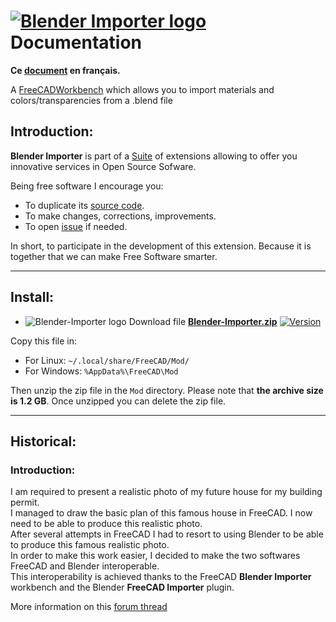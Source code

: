 <!--
╔════════════════════════════════════════════════════════════════════════════════════╗
║                                                                                    ║
║   Copyright (c) 2020 https://prrvchr.github.io                                     ║
║                                                                                    ║
║   Permission is hereby granted, free of charge, to any person obtaining            ║
║   a copy of this software and associated documentation files (the "Software"),     ║
║   to deal in the Software without restriction, including without limitation        ║
║   the rights to use, copy, modify, merge, publish, distribute, sublicense,         ║
║   and/or sell copies of the Software, and to permit persons to whom the Software   ║
║   is furnished to do so, subject to the following conditions:                      ║
║                                                                                    ║
║   The above copyright notice and this permission notice shall be included in       ║
║   all copies or substantial portions of the Software.                              ║
║                                                                                    ║
║   THE SOFTWARE IS PROVIDED "AS IS", WITHOUT WARRANTY OF ANY KIND,                  ║
║   EXPRESS OR IMPLIED, INCLUDING BUT NOT LIMITED TO THE WARRANTIES                  ║
║   OF MERCHANTABILITY, FITNESS FOR A PARTICULAR PURPOSE AND NONINFRINGEMENT.        ║
║   IN NO EVENT SHALL THE AUTHORS OR COPYRIGHT HOLDERS BE LIABLE FOR ANY             ║
║   CLAIM, DAMAGES OR OTHER LIABILITY, WHETHER IN AN ACTION OF CONTRACT,             ║
║   TORT OR OTHERWISE, ARISING FROM, OUT OF OR IN CONNECTION WITH THE SOFTWARE       ║
║   OR THE USE OR OTHER DEALINGS IN THE SOFTWARE.                                    ║
║                                                                                    ║
╚════════════════════════════════════════════════════════════════════════════════════╝
-->
# [![Blender Importer logo][1]][2] Documentation

**Ce [document][3] en français.**

A [FreeCAD][4][Workbench][5] which allows you to import materials and colors/transparencies from a .blend file

## Introduction:

**Blender Importer** is part of a [Suite][6] of extensions allowing to offer you innovative services in Open Source Sofware.  

Being free software I encourage you:
- To duplicate its [source code][7].
- To make changes, corrections, improvements.
- To open [issue][8] if needed.

In short, to participate in the development of this extension.
Because it is together that we can make Free Software smarter.

___

## Install:

- ![Blender-Importer logo][9] Download file **[Blender-Importer.zip][10]** [![Version][11]][10]

Copy this file in:

- For Linux: `~/.local/share/FreeCAD/Mod/`
- For Windows: `%AppData%\FreeCAD\Mod`

Then unzip the zip file in the `Mod` directory. Please note that **the archive size is 1.2 GB**. Once unzipped you can delete the zip file.

___

## Historical:

### Introduction:

I am required to present a realistic photo of my future house for my building permit.  
I managed to draw the basic plan of this famous house in FreeCAD. I now need to be able to produce this realistic photo.  
After several attempts in FreeCAD I had to resort to using Blender to be able to produce this famous realistic photo.  
In order to make this work easier, I decided to make the two softwares FreeCAD and Blender interoperable.  
This interoperability is achieved thanks to the FreeCAD **Blender Importer** workbench and the Blender **FreeCAD Importer** plugin.

More information on this [forum thread][12]

[1]: <https://prrvchr.github.io/Blender-Importer/img/blender-importer.svg#collapse>
[2]: <https://prrvchr.github.io/Blender-Importer/>
[3]: <https://prrvchr.github.io/Blender-Importer/README_fr>
[4]: <https://www.freecadweb.org>
[5]: <https://wiki.freecadweb.org/Workbenches>
[6]: <https://prrvchr.github.io/>
[7]: <https://github.com/prrvchr/Blender-Importer>
[8]: <https://github.com/prrvchr/Blender-Importer/issues/new>
[9]: <https://prrvchr.github.io/Blender-Importer/img/blender.svg#middle>
[10]: <https://github.com/prrvchr/Blender-Importer/releases/latest/download/Blender-Importer.zip>
[11]: <https://img.shields.io/github/downloads/prrvchr/Blender-Importer/latest/total?label=v0.0.1#right>
[12]: <https://forum.freecad.org/viewtopic.php?t=83135>
